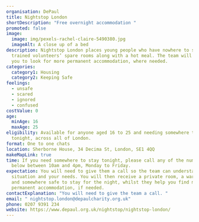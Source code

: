 ```yaml
---
organisation: DePaul
title: Nightstop London
shortDescription: "Free overnight accommodation "
promoted: false
image:
  image: img/pexels-rachel-claire-5490380.jpg
  imageAlt: A close up of a bed
description: Nightstop London places young people who have nowhere to stay in
  trained volunteers’ spare rooms along with a hot meal. The team will also help
  you to look for more permanent accommodation, where needed.
categories:
  category1: Housing
  category2: Keeping Safe
feelings:
  - unsafe
  - scared
  - ignored
  - confused
costValue: 0
age:
  minAge: 16
  maxAge: 25
eligibility: Available for anyone aged 16 to 25 and needing somewhere to stay
  tonight, across all of London.
format: One to one chats
location: Sherborne House, 34 Decima St, London, SE1 4QQ
makeMapLink: true
time: If you need somewhere to stay tonight, please call any of the numbers
  below between 10am and 4pm, Monday to Friday.
expectation: You will need to give them a call so the team can understand your
  situation and your needs. You will then receive a private room, a warm meal
  and somewhere safe to stay for the night, whilst they help you find more
  permanent accommodation, if needed.
contactExplanation: "You will need to give the team a call. "
email: " nightstop.london@depaulcharity.org.uk"
phone: 0207 9391 234
website: https://www.depaul.org.uk/nightstop/nightstop-london/
---
```

